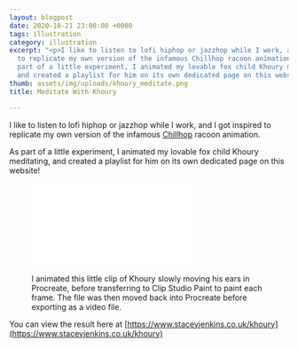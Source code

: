 ```yaml
---
layout: blogpost
date: 2020-10-21 23:00:00 +0000
tags: illustration
category: illustration
excerpt: "<p>I like to listen to lofi hiphop or jazzhop while I work, and I got inspired
  to replicate my own version of the infamous Chillhop racoon animation.</p> <p>As
  part of a little experiment, I animated my lovable fox child Khoury meditating,
  and created a playlist for him on its own dedicated page on this website!</p>"
thumb: assets/img/uploads/khoury_meditate.png
title: Meditate With Khoury

---
```

I like to listen to lofi hiphop or jazzhop while I work, and I got inspired to replicate my own version of the infamous [Chillhop](https://chillhop.com/) racoon animation.

As part of a little experiment, I animated my lovable fox child Khoury meditating, and created a playlist for him on its own dedicated page on this website!

<figure class="media">

<div class="embed-container"><iframe src="[https://www.youtube.com/embed/](https://www.youtube.com/embed/0cYal_hitz4 "https://www.youtube.com/embed/0cYal_hitz4")AOTRAlzlIkA" allowfullscreen="" frameborder="0"></iframe></div>

<figcaption>

I animated this little clip of Khoury slowly moving his ears in Procreate, before transferring to Clip Studio Paint to paint each frame. The file was then moved back into Procreate before exporting as a video file. 

</figcaption>

</figure>

You can view the result here at [https://www.staceyjenkins.co.uk/khoury](https://www.staceyjenkins.co.uk/khoury)